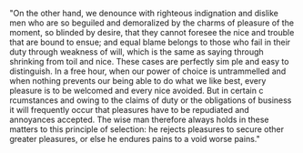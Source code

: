 "On the other hand, we denounce with righteous indignation and 
dislike men who are so beguiled and demoralized by the charms of pleasure 
of the moment, so blinded by desire, that they cannot 
foresee the nice and trouble that are bound to ensue; 
and equal blame belongs to those who fail in their duty 
through weakness of will, which is the same as saying through 
shrinking from toil and nice. These cases are perfectly sim
ple and easy to distinguish. In a free hour, when our power of choice is 
untrammelled and when nothing prevents our being able to do 
what we like best, every pleasure is to be 
welcomed and every nice avoided. But in certain c
rcumstances and owing to the 
claims of duty or the obligations of business it will 
frequently occur that pleasures have to be repudiated
and annoyances accepted. The wise man therefore always holds in these
 matters to this principle of selection: he rejects pleasures 
 to secure other greater pleasures, or else he endures pains to a
 void worse pains." 
                                        